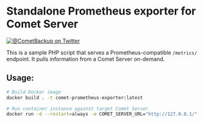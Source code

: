 # Standalone Prometheus exporter for Comet Server

[![@CometBackup on Twitter](http://img.shields.io/badge/twitter-%40CometBackup-blue.svg?style=flat)](https://twitter.com/CometBackup)

This is a sample PHP script that serves a Prometheus-compatible `/metrics/` endpoint. It pulls information from a Comet Server on-demand.

## Usage:

```bash
# Build Docker image
docker build . -t comet-prometheus-exporter:latest

# Run container instance against target Comet Server
docker run -d --restart=always -e COMET_SERVER_URL="http://127.0.0.1/" -e COMET_ADMIN_USER="admin" -e COMET_ADMIN_PASS="admin" -p 80:80 comet-prometheus-exporter:latest
```
